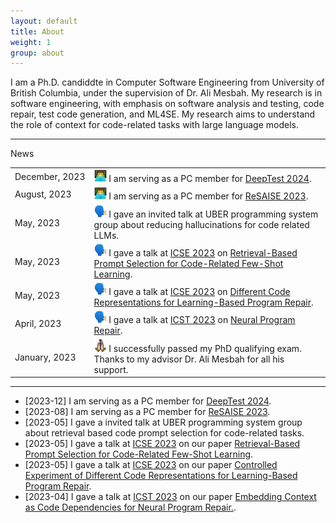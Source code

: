 ```yaml
---
layout: default
title: About
weight: 1
group: about
---
```

I am a Ph.D. candiddte in Computer Software Engineering from University of British Columbia, under the supervision of Dr. Ali Mesbah.
My research is in software engineering, with emphasis on software analysis and testing, code repair, test code generation, and ML4SE.
My research aims to understand the role of context for code-related tasks with large language models.

---
News

|                     |                                                                                                                                                                                                                                                                                   |
|---------------------|-----------------------------------------------------------------------------------------------------------------------------------------------------------------------------------------------------------------------------------------------------------------------------------|
| December,&nbsp;2023 | <img src="./resources/images/icon-paper-review.png" width="20" height="20"> I am serving as a PC member for [DeepTest 2024](https://conf.researchr.org/home/icse-2024/deeptest-2024).                                                                                             |
| August,&nbsp;2023   | <img src="./resources/images/icon-paper-review.png" width="20" height="20"> I am serving as a PC member for [ReSAISE 2023](https://resaise.github.io/2023/committee.html).                                                                                                        |
| May,&nbsp;2023      | <img src="./resources/images/icon-talk.png" width="20" height="20"> I gave an invited talk at UBER programming system group about reducing hallucinations for code related LLMs.                                                                                                  |
| May,&nbsp;2023      | <img src="./resources/images/icon-talk.png" width="20" height="20"> I gave a talk at [ICSE 2023](https://conf.researchr.org/home/icse-2023) on [Retrieval-Based Prompt Selection for Code-Related Few-Shot Learning](https://nashid.github.io/resources/papers/cedar-icse23.pdf). |
| May,&nbsp;2023      | <img src="./resources/images/icon-talk.png" width="20" height="20"> I gave a talk at [ICSE 2023](https://conf.researchr.org/home/icse-2023) on [Different Code Representations for Learning-Based Program Repair](https://nashid.github.io/resources/papers/reptory-emse22.pdf).  |
| April,&nbsp;2023    | <img src="./resources/images/icon-talk.png" width="20" height="20"> I gave a talk at [ICST 2023](https://conf.researchr.org/home/icst-2023) on [Neural Program Repair](https://nashid.github.io/resources/papers/glance-icst23.pdf).                                              |
| January,&nbsp;2023  | <img src="./resources/images/icon-pray.png" width="20" height="20"> I successfully passed my PhD qualifying exam. Thanks to my advisor Dr. Ali Mesbah for all his support.                                                                                                        |


---

- [2023-12] I am serving as a PC member for [DeepTest 2024](https://conf.researchr.org/home/icse-2024/deeptest-2024).
- [2023-08] I am serving as a PC member for [ReSAISE 2023](https://resaise.github.io/2023/committee.html).
- [2023-05] I gave a invited talk at UBER programming system group about retrieval based code prompt selection for code-related tasks.
- [2023-05] I gave a talk at [ICSE 2023](https://conf.researchr.org/home/icse-2023) on our paper [Retrieval-Based Prompt Selection for Code-Related Few-Shot Learning](https://nashid.github.io/resources/papers/cedar-icse23.pdf).
- [2023-05] I gave a talk at [ICSE 2023](https://conf.researchr.org/home/icse-2023) on our paper [ Controlled Experiment of Different Code Representations for Learning-Based Program Repair](https://nashid.github.io/resources/papers/reptory-emse22.pdf).
- [2023-04] I gave a talk at [ICST 2023](https://conf.researchr.org/home/icst-2023) on our paper [Embedding Context as Code Dependencies for Neural Program Repair.](https://nashid.github.io/resources/papers/glance-icst23.pdf).
